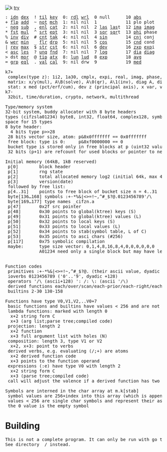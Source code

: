 ![k](https://ktye.github.io/k32.png) [try](https://ktye.github.io)
<pre>: <a href="../../blob/master/k.go#L802">idn</a> <a href="../../blob/master/k.go#L488">dex</a>  ! <a href="../../blob/master/k.go#L1111">til</a> <a href="../../blob/master/k.go#L2739">key</a>  0: <a href="../../blob/master/k.go#L4483">rdl</a> <a href="../../blob/master/k.go#L4487">wrl</a>  0 null      10 <a href="../../blob/master/k.go#L2525">abs</a>        20 <a href="../../blob/master/k.go#L6316">med</a>       130 ... in      140 <a href="../../blob/master/k.go#L6211">mvg</a> <a href="../../blob/master/k.go#L6180">avg</a>
+ <a href="../../blob/master/k.go#L803">flp</a> <a href="../../blob/master/k.go#L2686">add</a>  ~ <a href="../../blob/master/k.go#L1205">not</a> <a href="../../blob/master/k.go#L2778">mch</a>  1: nil nil  1           11 plo plot   21 <a href="../../blob/master/k.go#L6111">vri</a>       131 ... within  141 <a href="../../blob/master/k.go#L6328">pct</a> <a href="../../blob/master/k.go#L6316">med</a>
- <a href="../../blob/master/k.go#L839">neg</a> <a href="../../blob/master/k.go#L2687">sub</a>  , <a href="../../blob/master/k.go#L1230">enl</a> <a href="../../blob/master/k.go#L2822">cat</a>  2: nil nil  2 <a href="../../blob/master/k.go#L878">las</a> <a href="../../blob/master/k.go#L878">las</a>t  12 <a href="../../blob/master/k.go#L2540">ima</a> <a href="../../blob/master/k.go#L2540">ima</a>g   22 <a href="../../blob/master/k.go#L5506">prm</a>       132 <a href="../../blob/master/k.go#L4748">bin</a>         142 <a href="../../blob/master/k.go#L6132">cov</a> var
* <a href="../../blob/master/k.go#L842">fst</a> <a href="../../blob/master/k.go#L2688">mul</a>  ^ <a href="../../blob/master/k.go#L1253">srt</a> <a href="../../blob/master/k.go#L2960">ept</a>  3: nil nil  3 <a href="../../blob/master/k.go#L2516">sqr</a> <a href="../../blob/master/k.go#L2516">sqr</a>t  13 <a href="../../blob/master/k.go#L2541">phi</a> phase  23 <a href="../../blob/master/k.go#L5605">rnd</a> rand  133 ... like    144 <a href="../../blob/master/k.go#L5543">rol</a> rand
% <a href="../../blob/master/k.go#L908">inv</a> <a href="../../blob/master/k.go#L2689">div</a>  # <a href="../../blob/master/k.go#L1271">cnt</a> <a href="../../blob/master/k.go#L2995">tak</a>  4: nil nil  4 <a href="../../blob/master/k.go#L2519">sin</a>       14 <a href="../../blob/master/k.go#L2569">cnj</a> conj                134              '  <a href="../../blob/master/k.go#L3956">ech</a> <a href="../../blob/master/k.go#L4013">ecd</a>
& <a href="../../blob/master/k.go#L911">wer</a> <a href="../../blob/master/k.go#L2690">min</a>  _ <a href="../../blob/master/k.go#L1279">flr</a> <a href="../../blob/master/k.go#L3096">drp</a>  5: nil nil  5 <a href="../../blob/master/k.go#L2522">cos</a>       15 <a href="../../blob/master/k.go#L5842">cnd</a> cond                135 <a href="../../blob/master/k.go#L2695">lgn</a> <a href="../../blob/master/k.go#L2533">log</a>      /  <a href="../../blob/master/k.go#L4153">ovr</a> <a href="../../blob/master/k.go#L4295">ovi</a>
| <a href="../../blob/master/k.go#L937">rev</a> <a href="../../blob/master/k.go#L2691">max</a>  $ <a href="../../blob/master/k.go#L1304">str</a> <a href="../../blob/master/k.go#L3217">cst</a>  6: nil nil  6 <a href="../../blob/master/k.go#L6085">dev</a>       16 <a href="../../blob/master/k.go#L2627">zxp</a> <a href="../../blob/master/k.go#L2536">exp</a>i                136 <a href="../../blob/master/k.go#L2698">pow</a> <a href="../../blob/master/k.go#L2536">exp</a>      \  <a href="../../blob/master/k.go#L4214">scn</a> <a href="../../blob/master/k.go#L4341">sci</a>
< <a href="../../blob/master/k.go#L968">asc</a> <a href="../../blob/master/k.go#L2692">les</a>  ? <a href="../../blob/master/k.go#L1401">unq</a> <a href="../../blob/master/k.go#L3325">fnd</a>  7: nil nil  7 <a href="../../blob/master/k.go#L2533">log</a>       17 <a href="../../blob/master/k.go#L1180">dia</a> <a href="../../blob/master/k.go#L1180">dia</a>g                137             ': <a href="../../blob/master/k.go#L4048">ecp</a> <a href="../../blob/master/k.go#L4105">epi</a>
> dst <a href="../../blob/master/k.go#L2693">mor</a>  @ <a href="../../blob/master/k.go#L1420">tip</a> <a href="../../blob/master/k.go#L3405">atx</a>  8: <a href="../../blob/master/k.go#L4494">lun</a> <a href="../../blob/master/k.go#L4499">lud</a>  8 <a href="../../blob/master/k.go#L2536">exp</a>       18 <a href="../../blob/master/k.go#L6180">avg</a>                     138 <a href="../../blob/master/k.go#L6008">mkz</a> cmplx    /: <a href="../../blob/master/k.go#L4639">jon</a> <a href="../../blob/master/k.go#L4125">ecr</a>
= <a href="../../blob/master/k.go#L1084">grp</a> <a href="../../blob/master/k.go#L2694">eql</a>  . <a href="../../blob/master/k.go#L1431">val</a> <a href="../../blob/master/k.go#L3723">cal</a>  9: nil drw  9           19 <a href="../../blob/master/k.go#L6316">med</a>                     139 <a href="../../blob/master/k.go#L3373">fns</a> find     \: <a href="../../blob/master/k.go#L4606">spl</a> <a href="../../blob/master/k.go#L4139">ecl</a>

k7+
 complex(type z): 1i2, 1a30, cmplx, expi, real, imag, phase, conj, rand 3i(binormal)
 matrix: x/y(mul), A\B(solve), A\0(qr), A\1(inv), diag A, diag v, norm, cond
 stat: x med (pct/erf/cum), dev z (principal axis), x var, var z (cov), x avg (cum/win/exp)
k7-
 32bit, time/duration, crypto, network, multithread
 
Type/memory system
32-bit system, buddy allocater with 8 byte headers
types (cifzsla01234) byte8, int32, float64, complex128, symbol64, list32, dict64, funcs
space for 15 types
8 byte header:
  4 bits type p>>28
 28 bits vector size, atom: p&0x0fffffff == 0x0fffffff
 free block: type is 0:     p&0xf0000000 == 0
 bucket type is stored only in free blocks at p (uint32 value)
 32 bits (p+1) are refcount for used blocks or pointer to next free

Initial memory (64kB, 1kB reserved)
 p[0]        block header
 p[1]        rng state
 p[2]        total allocated memory log2 (initial 64k, max 4G) uint32
 p[3]        version(date)
 followed by free list:
 p[4..31]    points to free block of bucket size n = 4..31
 byte[136…168] symbols :+-*%&|<>=!~,^#_$?@.0123456789'/\
 byte[169…177] type names _cifzn.a
 p[47]       0x2f src pointer
 p[48]       0x30 points to global(ktree) keys (S)
 p[49]       0x31 points to global(ktree) values (L)
 p[50]       0x32 points to local keys (S)
 p[51]       0x33 points to local values (L)
 p[52]       0x34 points to stab(symbol table, L of C)
 p[53]       0x35 points to asci chars (#256)
 p[117]      0x75 symbolic compilation
 maybe:      type size vector: 0,1,4,8,16,8,4,0,0,0,0,0,0
             A01234 need only a single block but may have length>0
	     
	     
Function codes
 primitives :+-*%&|<>=!~,^#_$?@. (their ascii value, dyadic +128)
 ioverbs 0123456789 ('0'..'9', dyadic +128)
 operators '/\ (ascii+128) ': /: \: (ascii '/\)
 derived functions each/over/scan/each-prior/each-right/each-left: ascii ([{)]}, +128
 builtins 2-30 130-158 

Functions have type V0,V1,V2,..V0+7
 basic functions and builtins have values < 256 and are not stored in the memory system
 lambda functions: marked with length 0
  x+2 string form C
  x+3 (arg list;parse tree;compiled code)
 projection: length 2
  x+2 function
  x+3 full argument list with holes (N)
 composition: length 3, type V1 or V2
  x+2, x+3: point to verbs
 derived verbs, e.g. evaluating (/;+) are atoms
  x+2 derived function code
  x+3 points to the function operand
 expressions (:e) have type V0 with length 2
  x+2 string form C
  x+3 (parse tree;compiled code)
 call will adjust the valence if a derived function has two arguments
 
Symbols are interned in the char array at m.k[stab]
 symbol values are 256+index into this array (which is append only)
 values < 256 are single char symbols and represent their ascii value
 the 0 value is the empty symbol
</pre>

# Building
<pre>
This is not a complete program. It can only be run with go test.
See directory _/ instead.
</pre>
